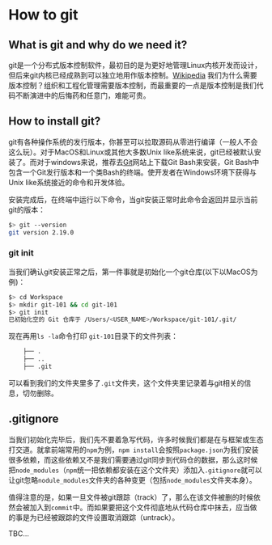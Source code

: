 # How to git

## What is git and why do we need it?
git是一个分布式版本控制软件，最初目的是为更好地管理Linux内核开发而设计，但后来git内核已经成熟到可以独立地用作版本控制。[Wikipedia](https://zh.wikipedia.org/wiki/Git)
我们为什么需要版本控制？组织和工程化管理需要版本控制，而最重要的一点是版本控制是我们代码不断演进中的后悔药和任意门，难能可贵。


## How to install git?
git有各种操作系统的发行版本，你甚至可以拉取源码从零进行编译（一般人不会这么玩）。对于MacOS和Linux或其他大多数Unix like系统来说，git已经被默认安装了。而对于windows来说，推荐去[Git](https://git-scm.com)网站上下载Git Bash来安装，Git Bash中包含一个Git发行版本和一个类Bash的终端。使开发者在Windows环境下获得与Unix like系统接近的命令和开发体验。

安装完成后，在终端中运行以下命令，当git安装正常时此命令会返回并显示当前git的版本：
```bash
$> git --version
git version 2.19.0
```


### git init
当我们确认git安装正常之后，第一件事就是初始化一个git仓库(以下以MacOS为例)：
```bash
$> cd Workspace
$> mkdir git-101 && cd git-101
$> git init
已初始化空的 Git 仓库于 /Users/<USER_NAME>/Workspace/git-101/.git/
```

现在再用`ls -la`命令打印 `git-101`目录下的文件列表：
```bash
    ├── .
    ├── ..
    ├── .git
```
可以看到我们的文件夹里多了`.git`文件夹，这个文件夹里记录着与git相关的信息，切勿删除。


## .gitignore
当我们初始化完毕后，我们先不要着急写代码，许多时候我们都是在与框架或生态打交道。就拿前端常用的`npm`为例，`npm install`会按照`package.json`为我们安装很多依赖，而这些依赖又不是我们需要通过git同步到代码仓的数据，那么这时候把`node_modules`（`npm`统一把依赖都安装在这个文件夹）添加入`.gitignore`就可以让git忽略`nodule_modules`文件夹的各种变更（包括`node_modules`文件夹本身）。

值得注意的是，如果一旦文件被git跟踪（track）了，那么在该文件被删的时候依然会被加入到`commit`中。而如果要把这个文件彻底地从代码仓库中抹去，应当做的事是为已经被跟踪的文件设置取消跟踪（untrack）。

TBC...
